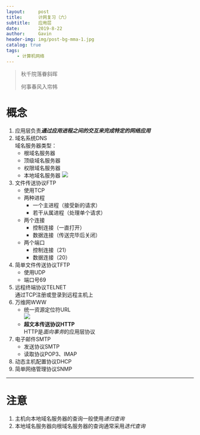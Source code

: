 ```yaml
---
layout:     post
title:      计网复习（六）
subtitle:   应用层
date:       2019-8-22
author:     Gavin
header-img: img/post-bg-mma-1.jpg
catalog: true
tags:
    - 计算机网络
---
```


> 秋千院落眷斜晖
> 
> 何事春风入帘帏

# 概念

1. 应用层负责***通过应用进程之间的交互来完成特定的网络应用***
2. 域名系统DNS  
	域名服务器类型：  
	+ 根域名服务器
	+ 顶级域名服务器
	+ 权限域名服务器
	+ 本地域名服务器
	![](http://45.32.68.50/large/006y8mN6ly1g68hj1jbrcj30ku0a0q4j.jpg)
3. 文件传送协议FTP  
	+ 使用TCP
	+ 两种进程
		+ 一个主进程（接受新的请求）
		+ 若干从属进程（处理单个请求）
	+ 两个连接  
		+ 控制连接（一直打开）
		+ 数据连接（传送完毕后关闭）
	+ 两个端口  
		+ 控制连接（21）
		+ 数据连接（20）
4. 简单文件传送协议TFTP
	+ 使用UDP
	+ 端口号69
5. 远程终端协议TELNET  
	通过TCP注册或登录到远程主机上
6. 万维网WWW
	+ 统一资源定位符URL  
		![](http://45.32.68.50/large/006y8mN6ly1g68i70r6kkj30go07f3zk.jpg)  
	+ **超文本传送协议HTTP**  
		HTTP是*面向事务*的应用层协议
7. 电子邮件SMTP
	+ 发送协议SMTP
	+ 读取协议POP3、IMAP
8. 动态主机配置协议DHCP
9. 简单网络管理协议SNMP
	
---

# 注意

1. 主机向本地域名服务器的查询一般使用*递归查询*
2. 本地域名服务器向根域名服务器的查询通常采用*迭代查询*